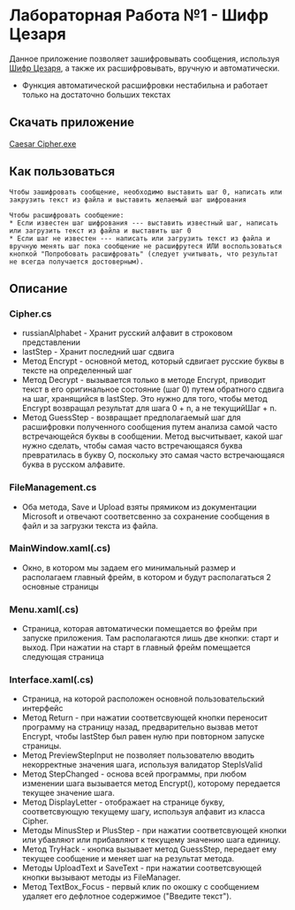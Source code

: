 # Лабораторная Работа №1 - Шифр Цезаря
Данное приложение позволяет зашифровывать сообщения, используя [Шифр Цезаря](https://ru.wikipedia.org/wiki/%D0%A8%D0%B8%D1%84%D1%80_%D0%A6%D0%B5%D0%B7%D0%B0%D1%80%D1%8F), а также их расшифровывать, вручную и автоматически. 
* Функция автоматической расшифровки нестабильна и работает только на достаточно больших текстах
## Скачать приложение
[Caesar Cipher.exe](https://github.com/Nikovr/NYSS/raw/main/lab1/Caesar%20Cipher.exe)
## Как пользоваться
```
Чтобы зашифровать сообщение, необходимо выставить шаг 0, написать или закрузить текст из файла и выставить желаемый шаг шифрования
```

```
Чтобы расшифровать сообщение:
* Если известен шаг шифрования --- выставить известный шаг, написать или загрузить текст из файла и выставить шаг 0
* Если шаг не известен --- написать или загрузить текст из файла и вручную менять шаг пока сообщение не расшифрутеся ИЛИ воспользоваться кнопкой "Попробовать расшифровать" (следует учитывать, что результат не всегда получается достоверным).
```
## Описание
### Cipher.cs
* russianAlphabet - Хранит русский алфавит в строковом представлении
* lastStep - Хранит последний шаг сдвига
* Метод Encrypt - основной метод, который сдвигает русские буквы в тексте на определенный шаг
* Метод Decrypt - вызывается только в методе Encrypt, приводит текст в его оригинальное состояние (шаг 0) путем обратного сдвига на шаг, хранящийся в lastStep. Это нужно для того, чтобы метод Encrypt возвращал результат для шага 0 + n, а не текущийШаг + n.
* Метод GuessStep - возвращает предполагаемый шаг для расшифровки полученного сообщения путем анализа самой часто встречающейся буквы в сообщении. Метод высчитывает, какой шаг нужно сделать, чтобы самая часто встречающаяся буква превратилась в букву О, поскольку это самая часто встречающаяся буква в русском алфавите.
### FileManagement.cs
* Оба метода, Save и Upload взяты прямиком из документации Microsoft и отвечают соответсвенно за сохранение сообщения в файл и за загрузки текста из файла.
### MainWindow.xaml(.cs)
* Окно, в котором мы задаем его минимальный размер и располагаем главный фрейм, в котором и будут располагаться 2 основные страницы
### Menu.xaml(.cs)
* Страница, которая автоматически помещается во фрейм при запуске приложения. Там располагаются лишь две кнопки: старт и выход. При нажатии на старт в главный фрейм помещается следующая страница
### Interface.xaml(.cs)
* Страница, на которой расположен основной пользовательский интерфейс
* Метод Return - при нажатии соответсвующей кнопки переносит программу на страницу назад, предварительно вызвав метот Encrypt, чтобы lastStep был равен нулю при повторном запуске страницы.
* Метод PreviewStepInput не позволяет пользователю вводить некорректные значения шага, используя валидатор StepIsValid
* Метод StepChanged - основа всей программы, при любом изменении шага вызывается метод Encrypt(), которому передается текущее значение шага.
* Метод DisplayLetter - отображает на странице букву, соответсвующую текущему шагу, используя алфавит из класса Cipher.
* Методы MinusStep и PlusStep - при нажатии соответсвующей кнопки или убавляют или прибавляют к текущему значению шага единицу.
* Метод TryHack - кнопка вызывает метод GuessStep, передает ему текущее сообщение и меняет шаг на результат метода.
* Методы UploadText и SaveText - при нажатии соответсвующей кнопки вызывают методы из FileManager.
* Метод TextBox_Focus - первый клик по окошку с сообщением удаляет его дефлотное содержимое ("Введите текст").
